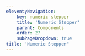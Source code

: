 ```yaml
---
eleventyNavigation:
    key: numeric-stepper
    title: 'Numeric Stepper'
    parent: Components
    order: 27
    subPageDropdown: true
title: 'Numeric Stepper'
---
```

